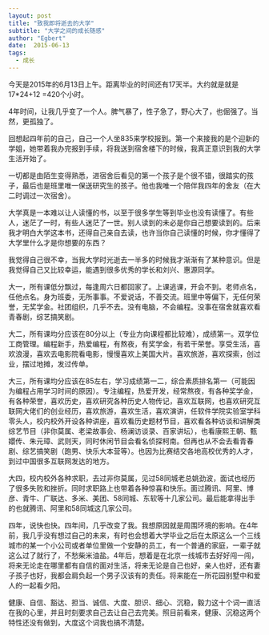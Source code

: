 ```yaml
---
layout: post
title: "致我即将逝去的大学"
subtitle: "大学之间的成长随感"
author: "Egbert"
date:  2015-06-13
tags:
  - 成长
---
```


今天是2015年的6月13日上午。距离毕业的时间还有17天半。大约就是就是17*24+12 =420个小时。

4年时间，让我几乎变了一个人。脾气暴了，性子急了，野心大了，也倔强了。当然，更孤独了。

回想起四年前的自己，自己一个人坐835来学校报到。第一个来接我的是个迎新的学姐，她带着我办完报到手续，将我送到宿舍楼下的时候，我真正意识到我的大学生活开始了。

一切都是由陌生变得熟悉，进宿舍后看见的第一个孩子是个很不错，很踏实的孩子，最后也是班里唯一保送研究生的孩子。他也我唯一个陪伴我四年的舍友（在大二时调过一次宿舍）。

大学真是一本难以让人读懂的书，以至于很多学生等到毕业也没有读懂了。有些人，迷茫了一时，有些人迷茫了一世。别人读到的未必是你自己想要读到的。后来我才明白大学这本书，还得自己亲自去读，也许当你自己读懂的时候，你才懂得了大学里什么才是你想要的东西？

我觉得自己很不幸，当我大学时光逝去一半多的时候我才渐渐有了某种意识。但是我觉得自己又比较幸运，能遇到很多优秀的学长和刘兴、惠源同学。

大一，所有课低分飘过，每逢周六日都回家了。上课逃课，开会不到。老师点名，任他点名。身为班委，无所事事。不爱说话，不善交流。班里中等偏下，无任何荣誉，无奖学金。社团组织，几乎不去。没有电脑，不会编程。没事在宿舍就喜欢看青春剧，综艺搞笑剧。

大二，所有课均分应该在80分以上（专业方向课程都比较难），成绩第一。双学位工商管理。编程新手，热爱编程，有熬夜，有奖学金，有若干荣誉。享受生活，喜欢浪漫，喜欢去电影院看电影，慢慢喜欢上美国大片。喜欢旅游，喜欢探索，创过业，摆过地摊，发过传单。

 大三，所有课均分应该在85左右，学习成绩第一二，综合素质排名第一（可能因为编程占用学习时间的原因）。专注编程，热爱开发，经常熬夜，有各种奖学金，有各种荣誉，喜欢历史，喜欢研究各种历史人物传记，喜欢互联网，也喜欢研究互联网大佬们的创业经历，喜欢旅游，喜欢生活，喜欢演讲，任软件学院实验室学科零头人，校内校外开设各种讲座，喜欢看历史题材节目，喜欢看各种访谈和讲解类综艺节目（非你莫属、老梁故事会、杨澜访谈录、百家讲坛），也看康熙王朝、甄嬛传、朱元璋、武则天，同时休闲节目会看名侦探柯南。但再也从不会去看青春剧、综艺搞笑剧（跑男、快乐大本营等）。也因为比赛结交各地高校优秀的人才，到过中国很多互联网发达的地方。

大四，校内校外各种求职，去过非你莫属，见过58同城老总姚劲波，面试也经历了很多失败和挫折。同时求职路上也带着各种惊喜和快乐。面过腾讯、阿里、博彦、青牛、广联达、多米、美团、58同城、东软等十几家公司。最后能拿得出手的也就腾讯、阿里和58同城这几家公司。

四年，说快也快。四年间，几乎改变了我。我想原因就是周围环境的影响。在4年前，我几乎没有想过自己的未来，有时也会想着大学毕业之后在太原这么一个三线城市的某一个小公司或者单位里做一个安静的员工，有一个普通的家庭，一辈子就这么过了就行了，不愁柴米油盐。4年后，想着是在北京一线城市去好好闯一闯，将来无论走在哪里都有自信的面对生活，将来无论是自己也好，亲人也好，还有妻子孩子也好，我都会肩负起一个男子汉该有的责任。将来能在一所花园别墅中和爱人的一起看夕阳。

健康、自信、豁达、担当、诚信、大度、胆识、细心、沉稳，毅力这十个词一直活在我的心里，并且时刻要求自己去让自己去完美。照目前看来，健康、沉稳这两个特性还没有做到，大度这个词我也搞不清楚。
